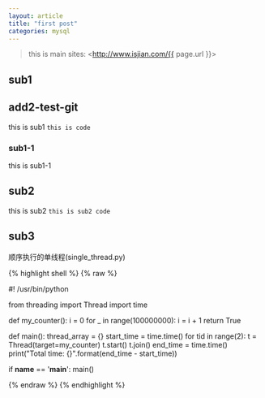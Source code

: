 ```yaml
---
layout: article
title: "first post"
categories: mysql
---
```


> this is main
> sites: <http://www.isjian.com/{{ page.url }}>

## sub1

## add2-test-git

this is sub1
`this is code`

### sub1-1
this is sub1-1

## sub2

this is sub2
`this is sub2 code`

## sub3

顺序执行的单线程(single_thread.py)

{% highlight shell %}
{% raw %}

#! /usr/bin/python

from threading import Thread
import time

def my_counter():
    i = 0
    for _ in range(100000000):
        i = i + 1
    return True

def main():
    thread_array = {}
    start_time = time.time()
    for tid in range(2):
        t = Thread(target=my_counter)
        t.start()
        t.join()
    end_time = time.time()
    print("Total time: {}".format(end_time - start_time))

if __name__ == '__main__':
    main()

{% endraw %}
{% endhighlight %}
